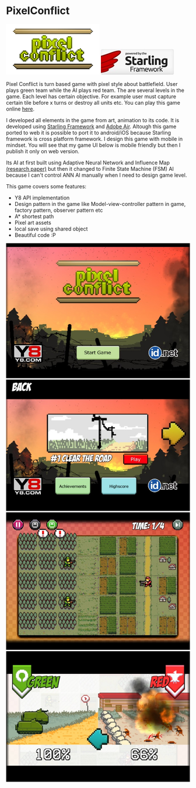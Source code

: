 # PixelConflict
![pixel conflict](title.png) ![starling](starling.jpg)

Pixel Conflict is turn based game with pixel style about battlefield. User plays green team while the AI plays red team. The are several levels in the game. Each level has certain objective. For example user must capture certain tile before x turns or destroy all units etc. You can play this game online [here](http://www.y8.com/games/pixel_conflict).

I developed all elements in the game from art, animation to its code. It is developed using [Starling Framework](http://gamua.com/starling/) and [Adobe Air](http://www.adobe.com/products/air.html). Altough this game ported to web it is possible to port it to android/iOS because Starling framework is cross platform framework. I design this game with mobile in mindset. You will see that my game UI below is mobile friendly but then I publish it only on web version. 

Its AI at first built using Adaptive Neural Network and Influence Map [(research paper)](http://https://www.aaai.org/Papers/AIIDE/2008/AIIDE08-027.pdf]) but then it changed to Finite State Machine (FSM) AI because I can't control ANN AI manually when I need to design game level.

This game covers some features:
- Y8 API implementation
- Design pattern in the game like Model-view-controller pattern in game, factory pattern, observer pattern etc
- A* shortest path 
- Pixel art assets
- local save using shared object
- Beautiful code :P


![screenshot 1](pic1.jpg "Screenshot 1")
![screenshot 2](pic2.jpg "Screenshot 2")
![screenshot 3](pic3.jpg "Screenshot 3")
![screenshot 4](pic4.jpg "Screenshot 4")


